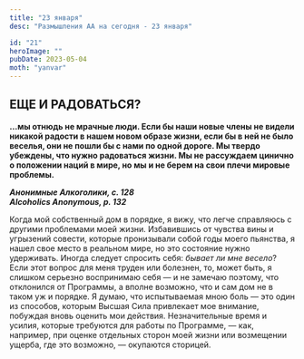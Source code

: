 ```yaml
---
title: "23 января"
desc: "Размышления АА на сегодня - 23 января"

id: "21"
heroImage: ""
pubDate: 2023-05-04
moth: "yanvar"
---
```


## ЕЩЕ И РАДОВАТЬСЯ?

**…мы отнюдь не мрачные люди. Если бы наши новые члены не видели никакой
радости в нашем новом образе жизни, если бы в ней не было веселья, они не
пошли бы с нами по одной дороге. Мы твердо убеждены, что нужно радоваться
жизни. Мы не рассуждаем цинично о положении наций в мире, но мы и не берем на
свои плечи мировые проблемы.**

**_Анонимные Алкоголики, с. 128  
Alcoholics Anonymous, p. 132_**

Когда мой собственный дом в порядке, я вижу, что легче справляюсь с другими
проблемами моей жизни. Избавившись от чувства вины и угрызений совести,
которые пронизывали собой годы моего пьянства, я нашел свое место в реальном
мире, но это состояние нужно удерживать. Иногда следует спросить себя: _бывает
ли мне весело_? Если этот вопрос для меня труден или болезнен, то, может быть,
я слишком серьезно воспринимаю себя — и не замечаю поэтому, что отклонился от
Программы, а вполне возможно, что и сам дом не в таком уж и порядке. Я думаю,
что испытываемая мною боль — это один из способов, которым Высшая Сила
привлекает мое внимание, побуждая вновь оценить мои действия. Незначительные
время и усилия, которые требуются для работы по Программе, — как, например,
при оценке отдельных сторон моей жизни или возмещении ущерба, где это
возможно, — окупаются сторицей.

